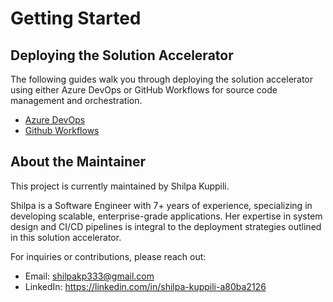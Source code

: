 # Getting Started

## Deploying the Solution Accelerator

The following guides walk you through deploying the solution accelerator using either Azure DevOps or GitHub Workflows for source code management and orchestration. 

* [Azure DevOps ](/documentation/deployguides/deployguide_ado.md)
* [Github Workflows](/documentation/deployguides/deployguide_gha.md)

## About the Maintainer

This project is currently maintained by Shilpa Kuppili.

Shilpa is a Software Engineer with 7+ years of experience, specializing in developing scalable, enterprise-grade applications. Her expertise in system design and CI/CD pipelines is integral to the deployment strategies outlined in this solution accelerator.

For inquiries or contributions, please reach out:
*   Email: shilpakp333@gmail.com
*   LinkedIn: https://linkedin.com/in/shilpa-kuppili-a80ba2126